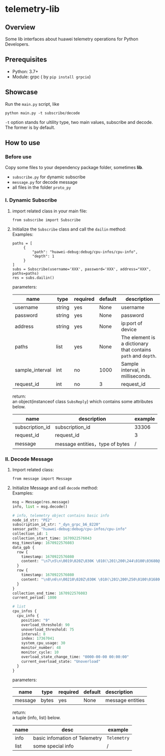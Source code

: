 # **telemetry-lib**

## **Overview**
Some lib interfaces about huawei telemetry operations for Python Developers.

## **Prerequisites**
- Python: 3.7+
- Module: grpc ( by `pip install grpcio`)

## **Showcase**
Run the `main.py` script, like
```
python main.py -t subscribe/decode
```
`-t` option stands for ultility type, two main values, subscribe and decode.   
The former is by default.

## **How to use**
### Before use
Copy some files to your dependency package folder, sometimes **lib**.
- `subscribe.py` for dynamic subscribe
- `message.py` for decode message
- all files in the folder `proto_py`

### I. Dynamic Subscribe
1. import related class in your main file:
   ```
   from subscribe import Subscribe
   ```
2. Initialize the `Subscribe` class and call the `dailin` method:   
   Examples: 
   ```
   paths = [
        {
            "path": "huawei-debug:debug/cpu-infos/cpu-info",
            "depth": 1
        }
   ]
   subs = Subscribe(username='XXX', password='XXX', address="XXX", paths=paths)
   res = subs.dailin()
   ```
   parameters:

   | name            | type   | required | default | description  |
   |-------------|----------|--------------|--------------|----------|
   | username        | string | yes      | None     | username                           |
   | password        | string | yes      | None    | password                           |
   | address         | string | yes      | None   | ip:port of device                |
   | paths    | list   | yes      | None | The element is a dictionary that contains `path` and `depth`. |
   | sample_interval | int    | no       | 1000     | Sample interval, in milliseconds. |
   | request_id      | int    | no       | 3      | request_id                          |
   
   return:  
   an object(instanceof class `SubsReply`) which contains some attributes below.
   
   | name            | description                      | example     |
   |----------------------------------|-------------| ---------- |
   | subscription_id | subscription_id                  | 33306       |
   | request_id      | request_id                       | 3           |
   | message         | message entities，type of bytes | /           |



### II. Decode Message
1. Import related class:
   ```
   from message import Message
   ```
2. Initialize Message and call `decode` method:   
   Examples: 
   ```python
   msg = Message(res.message)
   info, list = msg.decode()
   
   # info, telemetry object contains basic info
   node_id_str: "PE2"
   subscription_id_str: "_dyn_grpc_b6_8220"
   sensor_path: "huawei-debug:debug/cpu-infos/cpu-info"
   collection_id: 1
   collection_start_time: 1670922576043
   msg_timestamp: 1670922576083
   data_gpb {
     row {
       timestamp: 1670922576080
       content: "\n7\n5\n\0019\020Z\030K \010(\201\200\244\0100\03680@\nJ\0230000-00-00 00:00:00R\nUnoverload"
     }
     row {
       timestamp: 1670922576080
       content: "\n8\n6\n\00210\020Z\030K \010(\201\200\250\0100\01680@\nJ\0230000-00-00 00:00:00R\nUnoverload"
     }
   }
   collection_end_time: 1670922576083
   current_period: 1000
   
   # list 
   cpu_infos {
     cpu_info {
       position: "9"
       overload_threshold: 90
       unoverload_threshold: 75
       interval: 8
       index: 17367041
       system_cpu_usage: 30
       monitor_number: 48
       monitor_cycle: 10
       overload_state_change_time: "0000-00-00 00:00:00"
       current_overload_state: "Unoverload"
     }
   }
   ```
   parameters:

   | name     | type   | required | default | description      |
   |----------|--------|--------------|------------------|:---------------------|
   | message | bytes  | yes          | None         | message entities |
   
   return:  
   a tuple (info, list) below.
   
   | name | desc                                 | example     |
   |--------------------------------------|-------------|-----------------------|
   | info | basic infomation of Telemetry | `Telemetry` |
   | list | some special info                               | /           |

   
